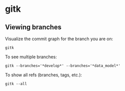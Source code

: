 # gitk

## Viewing branches

Visualize the commit graph for the branch you are on:

```text
gitk
```

To see multiple branches:

```text
gitk --branches='*develop*' --branches='*data_model*'
```

To show all refs (branches, tags, etc.):

```text
gitk --all
```
